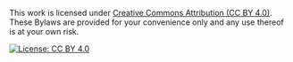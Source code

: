 This work is licensed under [Creative Commons Attribution (CC BY 4.0)](https://creativecommons.org/licenses/by/4.0/). These Bylaws are provided for your convenience only and any use thereof is at your own risk.

[![License: CC BY 4.0](https://img.shields.io/badge/License-CC_BY_4.0-lightgrey.svg)](https://creativecommons.org/licenses/by/4.0/)
